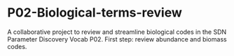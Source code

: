 # P02-Biological-terms-review
A collaborative project to review and streamline biological codes in the SDN Parameter Discovery Vocab P02.
First step: review abundance and biomass codes.
